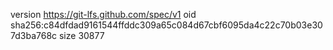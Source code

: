 version https://git-lfs.github.com/spec/v1
oid sha256:c84dfdad9161544ffddc309a65c084d67cbf6095da4c22c70b03e307d3ba768c
size 30877
